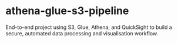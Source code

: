 # athena-glue-s3-pipeline
 End-to-end project using S3, Glue, Athena, and QuickSight to build a secure, automated data processing and visualisation workflow.
